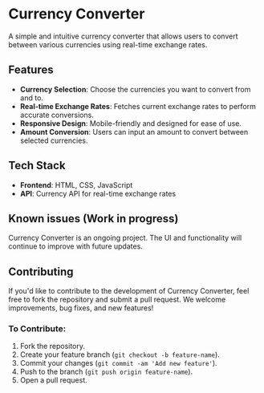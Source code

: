 # Currency Converter

A simple and intuitive currency converter that allows users to convert between various currencies using real-time exchange rates.

## Features
- **Currency Selection**: Choose the currencies you want to convert from and to.
- **Real-time Exchange Rates**: Fetches current exchange rates to perform accurate conversions.
- **Responsive Design**: Mobile-friendly and designed for ease of use.
- **Amount Conversion**: Users can input an amount to convert between selected currencies.

## Tech Stack
- **Frontend**: HTML, CSS, JavaScript
- **API**: Currency API for real-time exchange rates

## Known issues (Work in progress)
Currency Converter is an ongoing project. The UI and functionality will continue to improve with future updates.

## Contributing
If you'd like to contribute to the development of Currency Converter, feel free to fork the repository and submit a pull request. We welcome improvements, bug fixes, and new features!

### To Contribute:
1. Fork the repository.
2. Create your feature branch (`git checkout -b feature-name`).
3. Commit your changes (`git commit -am 'Add new feature'`).
4. Push to the branch (`git push origin feature-name`).
5. Open a pull request.
